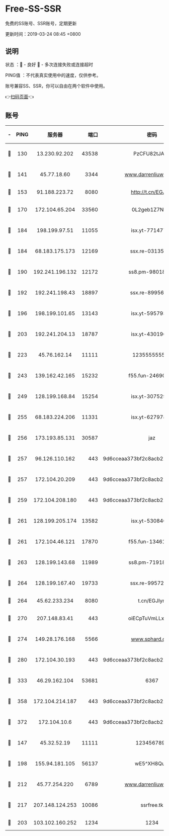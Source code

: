 # Free-SS-SSR

免费的SS账号、SSR账号，定期更新

更新时间：2019-03-24 08:45 +0800

## 说明

状态     ：🙂 - 良好 🙁 - 多次连接失败或连接超时

PING值   ：不代表真实使用中的速度，仅供参考。

账号兼容SS、SSR，你可以自由在两个软件中使用。

👉[扫码页面](https://liesauer.github.io/Free-SS-SSR/)👈

## 账号

|-|PING|服务器|端口|密码|加密方式|区域|
|:----:|:----:|:-----:|-----:|:----:|:----:|:----:|
|🙂|130|13.230.92.202|43538|PzCFU82tJAdZ|aes-256-cfb|JP|
|🙂|141|45.77.18.60|3344|www.darrenliuwei.com|aes-256-cfb|JP|
|🙂|153|91.188.223.72|8080|http://t.cn/EGJIyrl|rc4-md5|RU|
|🙂|170|172.104.65.204|33560|0L2geb1Z7NQM|aes-256-cfb|JP|
|🙂|184|198.199.97.51|11055|isx.yt-77147725|aes-256-cfb|US|
|🙂|184|68.183.175.173|12169|ssx.re-03135267|aes-256-cfb|US|
|🙂|190|192.241.196.132|12172|ss8.pm-98018739|aes-256-cfb|US|
|🙂|192|192.241.198.43|18897|ssx.re-89956997|aes-256-cfb|US|
|🙂|196|198.199.101.65|13143|isx.yt-59579379|aes-256-cfb|US|
|🙂|203|192.241.204.13|18787|isx.yt-43019684|aes-256-cfb|US|
|🙂|223|45.76.162.14|11111|123555555555|aes-256-cfb|SG|
|🙂|243|139.162.42.165|15232|f55.fun-24690727|aes-256-cfb|SG|
|🙂|249|128.199.168.84|15254|isx.yt-30752929|aes-256-cfb|SG|
|🙂|255|68.183.224.206|11331|isx.yt-62797892|aes-256-cfb|SG|
|🙂|256|173.193.85.131|30587|jaz|aes-256-cfb|US|
|🙂|257|96.126.110.162|443|9d6cceaa373bf2c8acb22e60b6a58be6|aes-256-cfb|US|
|🙂|257|172.104.20.209|443|9d6cceaa373bf2c8acb22e60b6a58be6|aes-256-cfb|US|
|🙂|259|172.104.208.180|443|9d6cceaa373bf2c8acb22e60b6a58be6|aes-256-cfb|US|
|🙂|261|128.199.205.174|13582|isx.yt-53084018|aes-256-cfb|SG|
|🙂|261|172.104.46.121|17870|f55.fun-13461300|aes-256-cfb|SG|
|🙂|263|128.199.143.68|11989|ss8.pm-71918641|aes-256-cfb|SG|
|🙂|264|128.199.167.40|19733|ssx.re-99572937|aes-256-cfb|SG|
|🙂|264|45.62.233.234|8080|t.cn/EGJIyrl|rc4-md5|CA|
|🙂|270|207.148.83.41|443|oiECpTuVmLLxk4Ts|aes-256-cfb|AU|
|🙂|274|149.28.176.168|5566|www.sphard.com|aes-256-cfb|AU|
|🙂|280|172.104.30.193|443|9d6cceaa373bf2c8acb22e60b6a58be6|aes-256-cfb|US|
|🙂|333|46.29.162.104|53681|6367|aes-128-ctr|RU|
|🙂|358|172.104.214.187|443|9d6cceaa373bf2c8acb22e60b6a58be6|aes-256-cfb|US|
|🙂|372|172.104.10.6|443|9d6cceaa373bf2c8acb22e60b6a58be6|aes-256-cfb|US|
|🙂|147|45.32.52.19|11111|1234567890|aes-256-cfb|JP|
|🙂|198|155.94.181.105|56137|wE5^XH8Quw|aes-256-cfb|US|
|🙂|212|45.77.254.220|6789|www.darrenliuwei.com|aes-256-cfb|SG|
|🙂|217|207.148.124.253|10086|ssrfree.tk|aes-256-cfb|SG|
|🙁|203|103.102.160.252|1234|1234|rc4-md5|JP|
